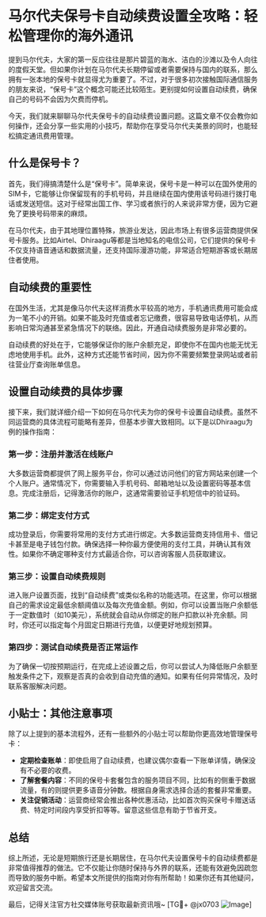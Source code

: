 # 马尔代夫保号卡自动续费设置全攻略：轻松管理你的海外通讯

提到马尔代夫，大家的第一反应往往是那片碧蓝的海水、洁白的沙滩以及令人向往的度假天堂。但如果你计划在马尔代夫长期停留或者需要保持与国内的联系，那么拥有一张本地的保号卡就显得尤为重要了。不过，对于很多初次接触国际通信服务的朋友来说，“保号卡”这个概念可能还比较陌生。更别提如何设置自动续费，确保自己的号码不会因为欠费而停机。

今天，我们就来聊聊马尔代夫保号卡的自动续费设置问题。这篇文章不仅会教你如何操作，还会分享一些实用的小技巧，帮助你在享受马尔代夫美景的同时，也能轻松搞定通讯费用管理。

## 什么是保号卡？

首先，我们得搞清楚什么是“保号卡”。简单来说，保号卡是一种可以在国外使用的SIM卡，它能够让你保留现有的手机号码，并且继续在国内使用该号码进行拨打电话或发送短信。这对于经常出国工作、学习或者旅行的人来说非常方便，因为它避免了更换号码带来的麻烦。

在马尔代夫，由于其地理位置特殊，旅游业发达，因此市场上有很多运营商提供保号卡服务。比如Airtel、Dhiraagu等都是当地知名的电信公司，它们提供的保号卡不仅支持语音通话和数据流量，还支持国际漫游功能，非常适合短期游客或长期居住者使用。

## 自动续费的重要性

在国外生活，尤其是像马尔代夫这样消费水平较高的地方，手机通讯费用可能会成为一笔不小的开销。如果不能及时充值或者忘记缴费，很容易导致电话停机，从而影响日常沟通甚至紧急情况下的联络。因此，开通自动续费服务是非常必要的。

自动续费的好处在于，它能够保证你的账户余额充足，即使你不在国内也能无忧无虑地使用手机。此外，这种方式还能节省时间，因为你不需要频繁登录网站或者前往营业厅查询账单信息。

## 设置自动续费的具体步骤

接下来，我们就详细介绍一下如何在马尔代夫为你的保号卡设置自动续费。虽然不同运营商的具体流程可能略有差异，但基本步骤大致相同。以下是以Dhiraagu为例的操作指南：

### 第一步：注册并激活在线账户

大多数运营商都提供了网上服务平台，你可以通过访问他们的官方网站来创建一个个人账户。通常情况下，你需要输入手机号码、邮箱地址以及设置密码等基本信息。完成注册后，记得激活你的账户，这通常需要验证手机短信中的验证码。

### 第二步：绑定支付方式

成功登录后，你需要将常用的支付方式进行绑定。大多数运营商支持信用卡、借记卡甚至是电子钱包付款。确保选择一种你最方便使用的支付工具，并确认其有效性。如果你不确定哪种支付方式最适合你，可以咨询客服人员获取建议。

### 第三步：设置自动续费规则

进入账户设置页面，找到“自动续费”或类似名称的功能选项。在这里，你可以根据自己的需求设定最低余额阈值以及每次充值金额。例如，你可以设置当账户余额低于一定数值时（如10美元），系统就会自动从你绑定的账户扣款以补充余额。同时，你还可以指定每个月固定日期进行充值，以便更好地规划预算。

### 第四步：测试自动续费是否正常运作

为了确保一切按预期运行，在完成上述设置之后，你可以尝试人为降低账户余额至触发条件之下，观察是否真的会收到自动充值的通知。如果有任何异常情况，及时联系客服解决问题。

## 小贴士：其他注意事项

除了以上提到的基本流程外，还有一些额外的小贴士可以帮助你更高效地管理保号卡：

- **定期检查账单**：即使启用了自动续费，也建议偶尔查看一下账单详情，确保没有不必要的收费。
- **了解套餐内容**：不同的保号卡套餐包含的服务项目不同，比如有的侧重于数据流量，有的则提供更多语音分钟数。根据自身需求选择合适的套餐非常重要。
- **关注促销活动**：运营商经常会推出各种优惠活动，比如首次购买保号卡赠送话费、特定时间段内享受折扣等等。留意这些信息有助于节省开支。

## 总结

综上所述，无论是短期旅行还是长期居住，在马尔代夫设置保号卡的自动续费都是非常值得推荐的做法。它不仅能让你随时保持与外界的联系，还能有效避免因疏忽而导致的服务中断。希望本文所提供的指南对你有所帮助！如果你还有其他疑问，欢迎留言交流。

最后，记得关注官方社交媒体账号获取最新资讯哦~ [TG💪+ @jx0703 ![Image](https://github.com/user-attachments/assets/dbca1d08-cadb-493c-b0ec-ad6f7a83f270)]
